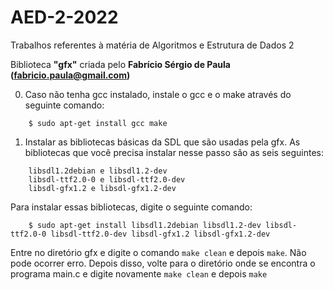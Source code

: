 # AED-2-2022
Trabalhos referentes à matéria de Algoritmos e Estrutura de Dados 2

Biblioteca **"gfx"** criada pelo **Fabrício Sérgio de Paula (fabricio.paula@gmail.com)**

0) Caso não tenha gcc instalado, instale o gcc e o make através do seguinte comando:
```
    $ sudo apt-get install gcc make
```

1) Instalar as bibliotecas básicas da SDL que são usadas pela gfx. As bibliotecas que você precisa instalar nesse passo são as seis seguintes:
```
    libsdl1.2debian e libsdl1.2-dev
    libsdl-ttf2.0-0 e libsdl-ttf2.0-dev
    libsdl-gfx1.2 e libsdl-gfx1.2-dev
```

Para instalar essas bibliotecas, digite o seguinte comando: 
```
    $ sudo apt-get install libsdl1.2debian libsdl1.2-dev libsdl-ttf2.0-0 libsdl-ttf2.0-dev libsdl-gfx1.2 libsdl-gfx1.2-dev
```

Entre no diretório gfx e digite o comando ```make clean``` e depois ```make```. Não pode ocorrer erro. Depois disso, volte para o diretório onde se encontra o programa main.c e digite novamente ```make clean``` e depois ```make```
